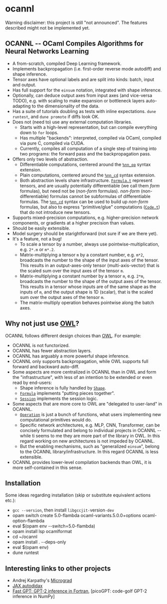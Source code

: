 ocannl
======

Warning disclaimer: this project is still "not announced". The features described might not be implemented yet.

## OCANNL -- OCaml Compiles Algorithms for Neural Networks Learning

* A from-scratch, compiled Deep Learning framework.
* Implements backpropagation (i.e. first-order reverse mode autodiff) and shape inference.
* Tensor axes have optional labels and are split into kinds: batch, input and output.
* Has full support for the `einsum` notation, integrated with shape inference.
* Optionally, can deduce output axes from input axes (and vice-versa TODO), e.g. with scaling to make expansion or bottleneck layers auto-adapting to the dimensionality of the data.
* Has a suite of tutorials doubling as tests with inline expectations. `dune runtest`, and `dune promote` if diffs look OK.
* Does not (need to) use any external computation libraries.
  * Starts with a high-level representation, but can compile everything down to `for` loops.
  * Has multiple "backends": interpreted, compiled via OCaml, compiled via pure C, compiled via CUDA.
  * Currently, compiles all computation of a single step of training into two programs: the forward pass and the backpropagation pass.
* Offers only two levels of abstraction.
  * Differentiable computations, centered around the [`%nn_op`](lib/ppx_nn_op.ml) syntax extension.
  * Plain computations, centered around the [`%nn_cd`](lib/ppx_nn_cd.ml) syntax extension.
  * Both abstraction levels share infrastructure. [`Formula.t`](lib/formula.ml) represent tensors, and are usually potentially differentiable (we call them _form_ formulas), but need not be (_non-form_ formulas). _non-form_ (non-differentiable) formulas cannot be subformulas of differentiable formulas. The [`%nn_cd`](lib/ppx_nn_cd.ml) syntax can be used to build up _non-form_ formulas, but also to express "primitive/glue" computations ([`Code.t`](lib/code.ml)) that do not introduce new tensors.
* Supports mixed-precision computations, e.g. higher-precision network components, or gradients at a higher precision than values.
* Should be easily extensible.
* Model surgery should be starightforward (not sure if we are there yet).
* It's a feature, not a bug!
  * To scale a tensor by a number, always use pointwise-multiplication, e.g. `2*.m` or `m*.2`.
  * Matrix-multiplying a tensor `m` by a constant number, e.g. `m*2`, broadcasts the number to the shape of the input axes of the tensor. This results in an output-axes-only tensor (multi-axis-vector) that is the scaled sum over the input axes of the tensor `m`.
  * Matrix-multiplying a constant number by a tensor `m`, e.g. `2*m`, broadcasts the number to the shape of the output axes of the tensor. This results in a tensor whose inputs are of the same shape as the inputs of `m`, and the output shape is 1D (scalar), that is the scaled sum over the output axes of the tensor `m`.
  * The matrix-multiply operation behaves pointwise along the batch axes.
  
## Why not just use [OWL](https://ocaml.xyz/)?

OCANNL follows different design choices than [OWL](https://ocaml.xyz/). For example:
* OCANNL is not functorized.
* OCANNL has fewer abstraction layers.
* OCANNL has arguably a more powerful shape inference.
* OCANNL only supports backpropagation, while OWL supports full forward and backward auto-diff.
* Some aspects are more centralized in OCANNL than in OWL and form the "infrastructure", with less of an intention to be extended or even read by end-users:
  * Shape inference is fully handled by [`Shape`](lib/shape.ml).
  * [`Formula`](lib/formula.ml) implements "putting pieces together".
  * [`Session`](lib/session.ml) implements the session logic.
* Some aspects that are more core to OWL are "delegated to user-land" in OCANNL.
  * [`Operation`](lib/operation.ml) is just a bunch of functions, what users implementing new computational primitives would do.
  * Specific network architectures, e.g. MLP, CNN, Transformer, can be concisely formulated and belong to individual projects in OCANNL -- while ti seems to me they are more part of the library in OWL. In this regard working on new architectures is not impeded by OCANNL.
  * But the enabling mechanisms, such as "generalized `einsum`", belong to the OCANNL library/infrastructure. In this regard OCANNL is less extensible.
* OCANNL provides lower-level compilation backends than OWL, it is more self-contained in this sense.

## Installation

Some ideas regarding installation (skip or substitute equivalent actions etc.):
* `gcc --version`, then install `libgccjit-`version`-dev`
* opam switch create 5.0-flambda ocaml-variants.5.0.0+options ocaml-option-flambda
* eval $(opam env --switch=5.0-flambda)
* opam install lsp ocamlformat
* cd ~/ocannl
* opam install . --deps-only
* eval $(opam env)
* dune runtest

## Interesting links to other projects

* Andrej Karpathy's [Micrograd](https://github.com/karpathy/micrograd)
* [JAX autodidax](https://jax.readthedocs.io/en/latest/autodidax.html)
* [Fast GPT: GPT-2 inference in Fortran](https://github.com/certik/fastGPT/), [picoGPT: code-golf GPT-2 inference in NumPy]